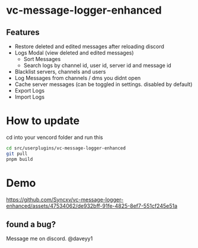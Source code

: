 # vc-message-logger-enhanced

## Features
- Restore deleted and edited messages after reloading discord
- Logs Modal (view deleted and edited messages)
  - Sort Messages
  - Search logs by channel id, user id, server id and message id
- Blacklist servers, channels and users
- Log Messages from channels / dms you didnt open
- Cache server messages (can be toggled in settings. disabled by default)
- Export Logs
- Import Logs

# How to update
cd into your vencord folder and run this
```bash
cd src/userplugins/vc-message-logger-enhanced
git pull
pnpm build
```

# Demo
https://github.com/Syncxv/vc-message-logger-enhanced/assets/47534062/de932bff-91fe-4825-8ef7-551cf245e51a

## found a bug?
Message me on discord. @daveyy1
